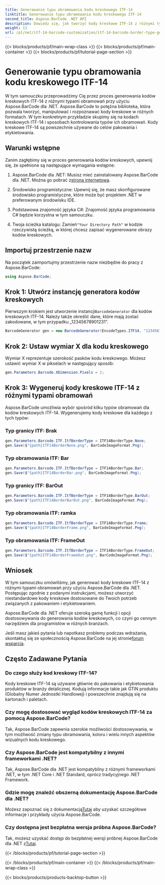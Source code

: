 ```yaml
---
title: Generowanie typu obramowania kodu kreskowego ITF-14
linktitle: Generowanie typu obramowania kodu kreskowego ITF-14
second_title: Aspose.BarCode .NET API
description: Dowiedz się, jak tworzyć kody kreskowe ITF-14 z różnymi typami obramowań przy użyciu Aspose.BarCode dla .NET. Z łatwością dostosuj swoje opakowanie i etykietę.
weight: 11
url: /pl/net/itf-14-barcode-customization/itf-14-barcode-border-type-generation/
---
```


{{< blocks/products/pf/main-wrap-class >}}
{{< blocks/products/pf/main-container >}}
{{< blocks/products/pf/tutorial-page-section >}}

# Generowanie typu obramowania kodu kreskowego ITF-14


W tym samouczku przeprowadzimy Cię przez proces generowania kodów kreskowych ITF-14 z różnymi typami obramowań przy użyciu Aspose.BarCode dla .NET. Aspose.BarCode to potężna biblioteka, która pozwala tworzyć, manipulować i rozpoznawać kody kreskowe w różnych formatach. W tym konkretnym przykładzie skupimy się na kodach kreskowych ITF-14 i sposobach kontrolowania typów ich obramowań. Kody kreskowe ITF-14 są powszechnie używane do celów pakowania i etykietowania.

## Warunki wstępne

Zanim zagłębimy się w proces generowania kodów kreskowych, upewnij się, że spełnione są następujące wymagania wstępne:

1.  Aspose.BarCode dla .NET: Musisz mieć zainstalowany Aspose.BarCode dla .NET. Można go pobrać z[strona internetowa](https://releases.aspose.com/barcode/net/).

2. Środowisko programistyczne: Upewnij się, że masz skonfigurowane środowisko programistyczne, które może być projektem .NET w preferowanym środowisku IDE.

3. Podstawowa znajomość języka C#: Znajomość języka programowania C# będzie korzystna w tym samouczku.

4.  Twoja ścieżka katalogu: Zamień`"Your Directory Path"` w kodzie rzeczywistą ścieżką, w której chcesz zapisać wygenerowane obrazy kodów kreskowych.

## Importuj przestrzenie nazw

Na początek zaimportujmy przestrzenie nazw niezbędne do pracy z Aspose.BarCode:

```csharp
using Aspose.BarCode;
```

## Krok 1: Utwórz instancję generatora kodów kreskowych

 Pierwszym krokiem jest utworzenie instancji`BarcodeGenerator` dla kodów kreskowych ITF-14. Należy także określić dane, które mają zostać zakodowane, w tym przypadku „12345678901231”.

```csharp
BarcodeGenerator gen = new BarcodeGenerator(EncodeTypes.ITF14, "12345678901231");
```

## Krok 2: Ustaw wymiar X dla kodu kreskowego

Wymiar X reprezentuje szerokość pasków kodu kreskowego. Możesz ustawić wymiar X w pikselach w następujący sposób:

```csharp
gen.Parameters.Barcode.XDimension.Pixels = 2;
```

## Krok 3: Wygeneruj kody kreskowe ITF-14 z różnymi typami obramowań

Aspose.BarCode umożliwia wybór spośród kilku typów obramowań dla kodów kreskowych ITF-14. Wygenerujemy kody kreskowe dla każdego z tych typów:

### Typ granicy ITF: Brak

```csharp
gen.Parameters.Barcode.ITF.ItfBorderType = ITF14BorderType.None;
gen.Save($"{path}ITF14BorderNone.png", BarCodeImageFormat.Png);
```

### Typ obramowania ITF: Bar

```csharp
gen.Parameters.Barcode.ITF.ItfBorderType = ITF14BorderType.Bar;
gen.Save($"{path}ITF14BorderBar.png", BarCodeImageFormat.Png);
```

### Typ granicy ITF: BarOut

```csharp
gen.Parameters.Barcode.ITF.ItfBorderType = ITF14BorderType.BarOut;
gen.Save($"{path}ITF14BorderBarOut.png", BarCodeImageFormat.Png);
```

### Typ obramowania ITF: ramka

```csharp
gen.Parameters.Barcode.ITF.ItfBorderType = ITF14BorderType.Frame;
gen.Save($"{path}ITF14BorderFrame.png", BarCodeImageFormat.Png);
```

### Typ obramowania ITF: FrameOut

```csharp
gen.Parameters.Barcode.ITF.ItfBorderType = ITF14BorderType.FrameOut;
gen.Save($"{path}ITF14BorderFrameOut.png", BarCodeImageFormat.Png);
```

## Wniosek

W tym samouczku omówiliśmy, jak generować kody kreskowe ITF-14 z różnymi typami obramowań przy użyciu Aspose.BarCode dla .NET. Postępując zgodnie z podanymi instrukcjami, możesz utworzyć niestandardowe kody kreskowe dostosowane do Twoich potrzeb związanych z pakowaniem i etykietowaniem.

Aspose.BarCode dla .NET oferuje szeroką gamę funkcji i opcji dostosowywania do generowania kodów kreskowych, co czyni go cennym narzędziem dla programistów w różnych branżach.

 Jeśli masz jakieś pytania lub napotkasz problemy podczas wdrażania, skontaktuj się ze społecznością Aspose.BarCode na jej stronie[forum wsparcia](https://forum.aspose.com/c/barcode/13).

## Często Zadawane Pytania

### Do czego służy kod kreskowy ITF-14?
Kody kreskowe ITF-14 są używane głównie do pakowania i etykietowania produktów w branży detalicznej. Kodują informacje takie jak GTIN produktu (Globalny Numer Jednostki Handlowej) i powszechnie znajdują się na kartonach i paletach.

### Czy mogę dostosować wygląd kodów kreskowych ITF-14 za pomocą Aspose.BarCode?
Tak, Aspose.BarCode zapewnia szerokie możliwości dostosowywania, w tym możliwość zmiany typu obramowania, koloru i wielu innych aspektów wizualnych kodu kreskowego.

### Czy Aspose.BarCode jest kompatybilny z innymi frameworkami .NET?
Tak, Aspose.BarCode dla .NET jest kompatybilny z różnymi frameworkami .NET, w tym .NET Core i .NET Standard, oprócz tradycyjnego .NET Framework.

### Gdzie mogę znaleźć obszerną dokumentację Aspose.BarCode dla .NET?
 Możesz zapoznać się z dokumentacją[Tutaj](https://reference.aspose.com/barcode/net/) aby uzyskać szczegółowe informacje i przykłady użycia Aspose.BarCode.

### Czy dostępna jest bezpłatna wersja próbna Aspose.BarCode?
Tak, możesz uzyskać dostęp do bezpłatnej wersji próbnej Aspose.BarCode dla .NET z[Tutaj](https://releases.aspose.com/).

{{< /blocks/products/pf/tutorial-page-section >}}

{{< /blocks/products/pf/main-container >}}
{{< /blocks/products/pf/main-wrap-class >}}

{{< blocks/products/products-backtop-button >}}
